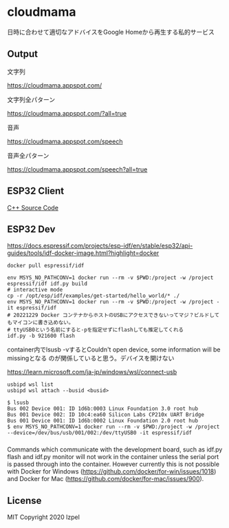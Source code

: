 # cloudmama

日時に合わせて適切なアドバイスをGoogle Homeから再生する私的サービス

## Output

文字列

https://cloudmama.appspot.com/

文字列全パターン

https://cloudmama.appspot.com/?all=true

音声

https://cloudmama.appspot.com/speech

音声全パターン

https://cloudmama.appspot.com/speech?all=true

## ESP32 Client

[C++ Source Code](esp32/cloudmama.ino)

## ESP32 Dev

https://docs.espressif.com/projects/esp-idf/en/stable/esp32/api-guides/tools/idf-docker-image.html?highlight=docker
```shell
docker pull espressif/idf

env MSYS_NO_PATHCONV=1 docker run --rm -v $PWD:/project -w /project espressif/idf idf.py build
# interactive mode
cp -r /opt/esp/idf/examples/get-started/hello_world/* ./
env MSYS_NO_PATHCONV=1 docker run --rm -v $PWD:/project -w /project -it espressif/idf
# 20221229 Docker コンテナからホストのUSBにアクセスできないってマジ？ビルドしてもマイコンに書き込めない。
# ttyUSB0という名前にすると-pを指定せずにflashしても推定してくれる
idf.py -b 921600 flash
```

container内でlsusb -vするとCouldn't open device, some information will be missingとなる
のが関係していると思う。デバイスを開けない

https://learn.microsoft.com/ja-jp/windows/wsl/connect-usb

```shell
usbipd wsl list
usbipd wsl attach --busid <busid>
```

```shell
$ lsusb
Bus 002 Device 001: ID 1d6b:0003 Linux Foundation 3.0 root hub
Bus 001 Device 002: ID 10c4:ea60 Silicon Labs CP210x UART Bridge
Bus 001 Device 001: ID 1d6b:0002 Linux Foundation 2.0 root hub
$ env MSYS_NO_PATHCONV=1 docker run --rm -v $PWD:/project -w /project --device=/dev/bus/usb/001/002:/dev/ttyUSB0 -it espressif/idf
```

###
Commands which communicate with the development board, such as idf.py flash and idf.py monitor will not work in the container unless the serial port is passed through into the container. However currently this is not possible with Docker for Windows (https://github.com/docker/for-win/issues/1018) and Docker for Mac (https://github.com/docker/for-mac/issues/900).

## License
MIT Copyright 2020 lzpel